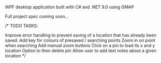 WPF desktop application built with C# and .NET 9.0 using GMAP 

Full project spec coming soon...


/* 
TODO TASKS:

Improve error handling to prevent saving of a location that has already been saved. 
Add key for colours of presaved / searching points 
Zoom in on point when searching
Add manual zoom buttons 
Click on a pin to load its x and y location 
Option to then delete pin
Allow user to add text notes about a given location 
*/

